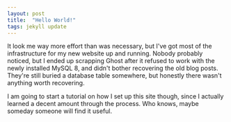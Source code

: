 ```yaml
---
layout: post
title:  "Hello World!"
tags: jekyll update
---
```


It look me way more effort than was necessary, but I've got most of the
infrastructure for my new website up and running. Nobody probably noticed,
but I ended up scrapping Ghost after it refused to work with the newly
installed MySQL 8, and didn't bother recovering the old blog posts.
They're still buried a database table somewhere, but honestly there wasn't
anything worth recovering.

I am going to start a tutorial on how I set up this site though, since
I actually learned a decent amount through the process. Who knows, maybe
someday someone will find it useful.
